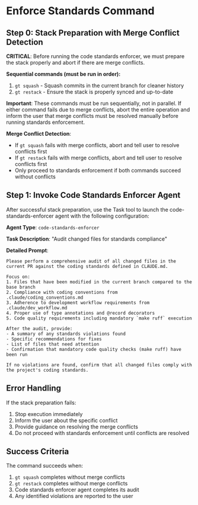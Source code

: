 # Enforce Standards Command

## Step 0: Stack Preparation with Merge Conflict Detection

**CRITICAL**: Before running the code standards enforcer, we must prepare the stack properly and abort if there are merge conflicts.

**Sequential commands (must be run in order):**

1. `gt squash` - Squash commits in the current branch for cleaner history
2. `gt restack` - Ensure the stack is properly synced and up-to-date

**Important**: These commands must be run sequentially, not in parallel. If either command fails due to merge conflicts, abort the entire operation and inform the user that merge conflicts must be resolved manually before running standards enforcement.

**Merge Conflict Detection**: 
- If `gt squash` fails with merge conflicts, abort and tell user to resolve conflicts first
- If `gt restack` fails with merge conflicts, abort and tell user to resolve conflicts first
- Only proceed to standards enforcement if both commands succeed without conflicts

## Step 1: Invoke Code Standards Enforcer Agent

After successful stack preparation, use the Task tool to launch the code-standards-enforcer agent with the following configuration:

**Agent Type**: `code-standards-enforcer`

**Task Description**: "Audit changed files for standards compliance"

**Detailed Prompt**: 
```
Please perform a comprehensive audit of all changed files in the current PR against the coding standards defined in CLAUDE.md. 

Focus on:
1. Files that have been modified in the current branch compared to the base branch
2. Compliance with coding conventions from .claude/coding_conventions.md
3. Adherence to development workflow requirements from .claude/dev_workflow.md
4. Proper use of type annotations and @record decorators
5. Code quality requirements including mandatory `make ruff` execution

After the audit, provide:
- A summary of any standards violations found
- Specific recommendations for fixes
- List of files that need attention
- Confirmation that mandatory code quality checks (make ruff) have been run

If no violations are found, confirm that all changed files comply with the project's coding standards.
```

## Error Handling

If the stack preparation fails:
1. Stop execution immediately
2. Inform the user about the specific conflict
3. Provide guidance on resolving the merge conflicts
4. Do not proceed with standards enforcement until conflicts are resolved

## Success Criteria

The command succeeds when:
1. `gt squash` completes without merge conflicts
2. `gt restack` completes without merge conflicts  
3. Code standards enforcer agent completes its audit
4. Any identified violations are reported to the user